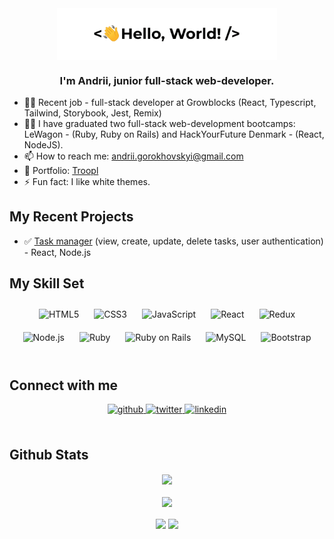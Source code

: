 <div align="center">
<img src="https://github.com/andrii1/andrii1/blob/main/hello-world.png" align="center" style="width: 70%!important" />
</div>  
  

### <div align="center">I'm Andrii, junior full-stack web-developer.</div>  
  
- 👨‍💻 Recent job - full-stack developer at Growblocks (React, Typescript, Tailwind, Storybook, Jest, Remix)  
- 👨‍💻 I have graduated two full-stack web-development bootcamps: LeWagon - (Ruby, Ruby on Rails) and HackYourFuture Denmark - (React, NodeJS).  
- 📫 How to reach me: andrii.gorokhovskyi@gmail.com  
- 💼 Portfolio: <a href="https://troopl.com/andrii" target="_blank">Troopl</a>
- ⚡ Fun fact: I like white themes.  
  

## My Recent Projects

- ✅ <a href="https://github.com/andrii1/interview-assignment-tasks/tree/main
" target="_blank">Task manager</a> (view, create, update, delete tasks, user authentication) - React, Node.js


## My Skill Set  

<div align="center">  
<img style="margin: 10px" src="https://profilinator.rishav.dev/skills-assets/html5-original-wordmark.svg" alt="HTML5" height="25" />
<img style="margin: 10px" src="https://profilinator.rishav.dev/skills-assets/css3-original-wordmark.svg" alt="CSS3" height="25" />  
<img style="margin: 10px" src="https://profilinator.rishav.dev/skills-assets/javascript-original.svg" alt="JavaScript" height="25" />
 <img style="margin: 10px" src="https://profilinator.rishav.dev/skills-assets/react-original-wordmark.svg" alt="React" height="25" /> 
  <img style="margin: 10px" src="https://profilinator.rishav.dev/skills-assets/redux-original.svg" alt="Redux" height="25" /> 
  <img style="margin: 10px" src="https://profilinator.rishav.dev/skills-assets/nodejs-original-wordmark.svg" alt="Node.js" height="25" />
<img style="margin: 10px" src="https://profilinator.rishav.dev/skills-assets/ruby-original-wordmark.svg" alt="Ruby" height="25" />  
  <img style="margin: 10px" src="https://profilinator.rishav.dev/skills-assets/rails-original-wordmark.svg" alt="Ruby on Rails" height="25" />
<img style="margin: 10px" src="https://profilinator.rishav.dev/skills-assets/mysql-original-wordmark.svg" alt="MySQL" height="25" />  
 <img style="margin: 10px" src="https://profilinator.rishav.dev/skills-assets/bootstrap-plain.svg" alt="Bootstrap" height="25" /> 
 
 
</div>



<br/>  


## Connect with me  
<div align="center">
<a href="https://github.com/andrii1" target="_blank">
<img src=https://img.shields.io/badge/github-%2324292e.svg?&style=for-the-badge&logo=github&logoColor=white alt=github style="margin-bottom: 5px;" />
</a>
<a href="https://twitter.com/andriigrh" target="_blank">
<img src=https://img.shields.io/badge/twitter-%2300acee.svg?&style=for-the-badge&logo=twitter&logoColor=white alt=twitter style="margin-bottom: 5px;" />
</a>
<a href="https://linkedin.com/in/andriig" target="_blank">
<img src=https://img.shields.io/badge/linkedin-%231E77B5.svg?&style=for-the-badge&logo=linkedin&logoColor=white alt=linkedin style="margin-bottom: 5px;" />
</a>
</div>  
  

<br/>  


## Github Stats  
<div align="center"><img src="https://github-readme-stats.vercel.app/api?username=andrii1&show_icons=true&count_private=true&hide_border=true" align="center" /></div>  




<br/>  

<div align="center">
<img src="https://komarev.com/ghpvc/?username=andrii1&&style=flat-square" align="center" />
</div>  
  

<br/>  

<div align="center">
            <a href="https://paypal.me/museuly" target="_blank" style="display: inline-block;">
                <img
                    src="https://img.shields.io/badge/Donate-PayPal-blue.svg?style=flat-square" 
                    align="center"
                />
            </a>
            <a href="https://www.buymeacoffee.com/mrhackio" target="_blank" style="display: inline-block;">
                <img
                    src="https://img.shields.io/badge/Donate-Buy%20Me%20A%20Coffee-orange.svg?style=flat-square" 
                    align="center"
                />
            </a></div>
<br />

